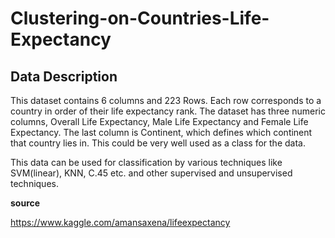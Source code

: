 # Clustering-on-Countries-Life-Expectancy

## Data Description
This dataset contains 6 columns and 223 Rows. Each row corresponds to a country in order of their life expectancy rank. The dataset has three numeric columns, Overall Life Expectancy, Male Life Expectancy and Female Life Expectancy.
The last column is Continent, which defines which continent that country lies in. This could be very well used as a class for the data.

This data can be used for classification by various techniques like SVM(linear), KNN, C.45 etc. and other supervised and unsupervised techniques. 

**source**

https://www.kaggle.com/amansaxena/lifeexpectancy
